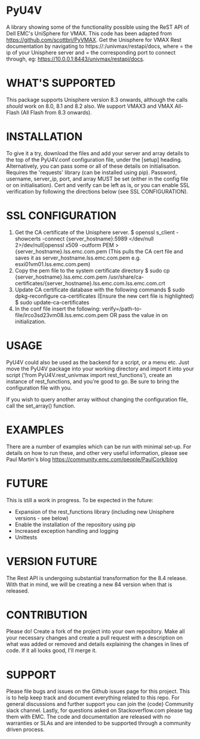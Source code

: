 # PyU4V
A library showing some of the functionality possible using the ReST API of Dell EMC's UniSphere for VMAX.
This code has been adapted from https://github.com/scottbri/PyVMAX.
Get the Unisphere for VMAX Rest documentation by navigating to https://<ip-address>:<port-number>/univmax/restapi/docs,
where <ip-address> = the ip of your Unisphere server and <port-number> = the corresponding port to connect through,
eg: https://10.0.0.1:8443/univmax/restapi/docs.

# WHAT'S SUPPORTED
This package supports Unisphere version 8.3 onwards, although the calls *should* work on 8.0, 8.1 and 8.2 also.
We support VMAX3 and VMAX All-Flash (All Flash from 8.3 onwards).

# INSTALLATION
To give it a try, download the files and add your server and array details to the top of the PyU4V.conf
configuration file, under the [setup] heading. Alternatively, you can pass some or all of these details
on initialisation.
Requires the 'requests' library (can be installed using pip).
Password, username, server_ip, port, and array MUST be set (either in the config file or on initialisation).
Cert and verify can be left as is, or you can enable SSL verification by following the directions below
(see SSL CONFIGURATION).

# SSL CONFIGURATION
1. Get the CA certificate of the Unisphere server.
	$ openssl s_client -showcerts -connect {server_hostname}:5989 </dev/null 2>/dev/null|openssl x509 -outform PEM > {server_hostname}.lss.emc.com.pem
    (This pulls the CA cert file and saves it as server_hostname.lss.emc.com.pem e.g. esxi01vm01.lss.emc.com.pem)
2.	Copy the pem file to the system certificate directory
	$ sudo cp {server_hostname}.lss.emc.com.pem /usr/share/ca-certificates/{server_hostname}.lss.emc.com.lss.emc.com.crt
3. 	Update CA certificate database with the following commands
	$ sudo dpkg-reconfigure ca-certificates (Ensure the new cert file is highlighted)
	$ sudo update-ca-certificates
4. In the conf file insert the following:
   verify=/path-to-file/irco3sd23vm08.lss.emc.com.pem OR pass the value in on initialization.

# USAGE
PyU4V could also be used as the backend for a script, or a menu etc. Just move the PyU4V package into your working
directory and import it into your script ('from PyU4V.rest_univmax import rest_functions'), create an instance of
rest_functions, and you're good to go. Be sure to bring the configuration file with you.

If you wish to query another array without changing the configuration file, call the set_array() function.

# EXAMPLES
There are a number of examples which can be run with minimal set-up. For details on how to run these,
and other very useful information, please see Paul Martin's blog https://community.emc.com/people/PaulCork/blog

# FUTURE
This is still a work in progress. To be expected in the future:
- Expansion of the rest_functions library (including new Unisphere versions - see below)
- Enable the installation of the repository using pip
- Increased exception handling and logging
- Unittests

# VERSION FUTURE
The Rest API is undergoing substantial transformation for the 8.4 release. With that in mind, we will be creating a
new 84 version when that is released.

# CONTRIBUTION
Please do! Create a fork of the project into your own repository. Make all your necessary changes and create a pull
request with a description on what was added or removed and details explaining the changes in lines of code.
If it all looks good, I'll merge it.

# SUPPORT
Please file bugs and issues on the Github issues page for this project. This is to help keep track and document
everything related to this repo. For general discussions and further support you can join the {code} Community
slack channel. Lastly, for questions asked on Stackoverflow.com please tag them with EMC. The code and
documentation are released with no warranties or SLAs and are intended to be supported through a community driven
process.
